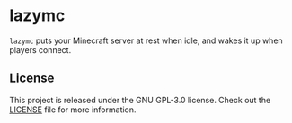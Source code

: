 # lazymc

`lazymc` puts your Minecraft server at rest when idle, and wakes it up when
players connect.

## License
This project is released under the GNU GPL-3.0 license.
Check out the [LICENSE](LICENSE) file for more information.
